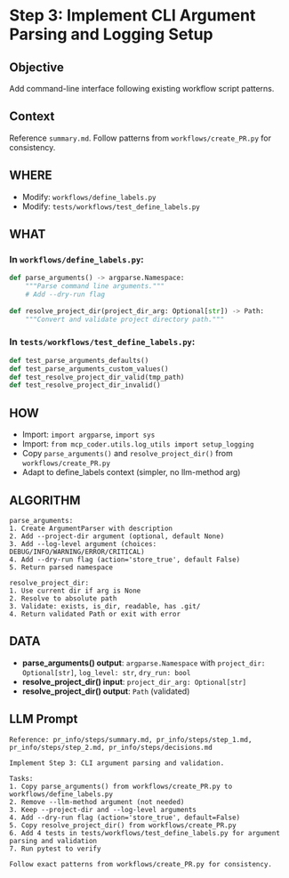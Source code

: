 # Step 3: Implement CLI Argument Parsing and Logging Setup

## Objective
Add command-line interface following existing workflow script patterns.

## Context
Reference `summary.md`. Follow patterns from `workflows/create_PR.py` for consistency.

## WHERE
- Modify: `workflows/define_labels.py`
- Modify: `tests/workflows/test_define_labels.py`

## WHAT

### In `workflows/define_labels.py`:
```python
def parse_arguments() -> argparse.Namespace:
    """Parse command line arguments."""
    # Add --dry-run flag
    
def resolve_project_dir(project_dir_arg: Optional[str]) -> Path:
    """Convert and validate project directory path."""
```

### In `tests/workflows/test_define_labels.py`:
```python
def test_parse_arguments_defaults()
def test_parse_arguments_custom_values()
def test_resolve_project_dir_valid(tmp_path)
def test_resolve_project_dir_invalid()
```

## HOW
- Import: `import argparse`, `import sys`
- Import: `from mcp_coder.utils.log_utils import setup_logging`
- Copy `parse_arguments()` and `resolve_project_dir()` from `workflows/create_PR.py`
- Adapt to define_labels context (simpler, no llm-method arg)

## ALGORITHM
```
parse_arguments:
1. Create ArgumentParser with description
2. Add --project-dir argument (optional, default None)
3. Add --log-level argument (choices: DEBUG/INFO/WARNING/ERROR/CRITICAL)
4. Add --dry-run flag (action='store_true', default False)
5. Return parsed namespace

resolve_project_dir:
1. Use current dir if arg is None
2. Resolve to absolute path
3. Validate: exists, is_dir, readable, has .git/
4. Return validated Path or exit with error
```

## DATA
- **parse_arguments() output**: `argparse.Namespace` with `project_dir: Optional[str]`, `log_level: str`, `dry_run: bool`
- **resolve_project_dir() input**: `project_dir_arg: Optional[str]`
- **resolve_project_dir() output**: `Path` (validated)

## LLM Prompt
```
Reference: pr_info/steps/summary.md, pr_info/steps/step_1.md, pr_info/steps/step_2.md, pr_info/steps/decisions.md

Implement Step 3: CLI argument parsing and validation.

Tasks:
1. Copy parse_arguments() from workflows/create_PR.py to workflows/define_labels.py
2. Remove --llm-method argument (not needed)
3. Keep --project-dir and --log-level arguments
4. Add --dry-run flag (action='store_true', default=False)
5. Copy resolve_project_dir() from workflows/create_PR.py
6. Add 4 tests in tests/workflows/test_define_labels.py for argument parsing and validation
7. Run pytest to verify

Follow exact patterns from workflows/create_PR.py for consistency.
```
